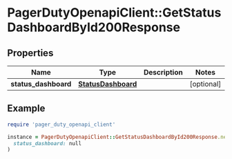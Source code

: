 # PagerDutyOpenapiClient::GetStatusDashboardById200Response

## Properties

| Name | Type | Description | Notes |
| ---- | ---- | ----------- | ----- |
| **status_dashboard** | [**StatusDashboard**](StatusDashboard.md) |  | [optional] |

## Example

```ruby
require 'pager_duty_openapi_client'

instance = PagerDutyOpenapiClient::GetStatusDashboardById200Response.new(
  status_dashboard: null
)
```

